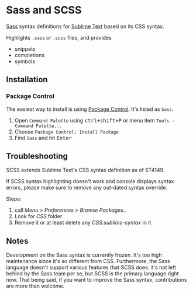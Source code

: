 # Sass and SCSS

[Sass](https://sass-lang.com) syntax definitions for [Sublime Text](https://www.sublimetext.com) based on its CSS syntax.

Highlights `.sass` or `.scss` files, and provides

- snippets
- completions
- symbols

## Installation

### Package Control

The easiest way to install is using [Package Control](https://packagecontrol.io). It's listed as `Sass`.

1. Open `Command Palette` using <kbd>ctrl+shift+P</kbd> or menu item `Tools → Command Palette...`
2. Choose `Package Control: Install Package`
3. Find `Sass` and hit <kbd>Enter</kbd>

## Troubleshooting

SCSS extends Sublime Text's CSS syntax definition as of ST4149.

If SCSS syntax highlighting doesn't work and console displays syntax errors, please make sure to remove any out-dated syntax override.

Steps:

1. call _Menu > Preferences > Browse Packages.._
2. Look for _CSS_ folder
3. Remove it or at least delete any _CSS.sublime-syntax_ in it

## Notes

Development on the Sass syntax is currently frozen. It's too high maintenance since it's so different from CSS. Furthermore, the Sass language doesn't support various features that SCSS does: it's not left behind by the Sass team per se, but SCSS is the primary language right now. 
That being said, if you want to improve the Sass syntax, contributions are more than welcome.
